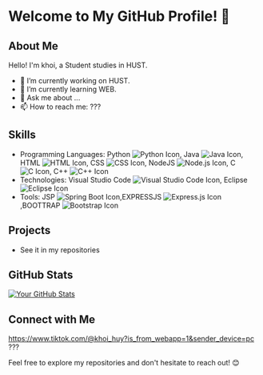 # Welcome to My GitHub Profile! 👋

## About Me

Hello! I'm khoi, a Student studies in HUST.

- 🔭 I’m currently working on HUST.
- 🌱 I’m currently learning WEB.
- 💬 Ask me about ...
- 📫 How to reach me: ???

## Skills

- Programming Languages: Python ![Python Icon](https://img.icons8.com/color/48/000000/python.png),
                         Java ![Java Icon](https://img.icons8.com/color/48/000000/java-coffee-cup-logo.png),
                         HTML ![HTML Icon](https://img.icons8.com/color/48/000000/html-5.png),
                         CSS ![CSS Icon](https://img.icons8.com/color/48/000000/css3.png),
                         NodeJS ![Node.js Icon](https://img.icons8.com/color/48/000000/nodejs.png),
                         C ![C Icon](https://img.icons8.com/color/48/000000/c-programming.png),
                         C++ ![C++ Icon](https://img.icons8.com/color/48/000000/c-plus-plus-logo.png)
- Technologies: Visual Studio Code ![Visual Studio Code Icon](https://img.icons8.com/color/48/000000/visual-studio-code-2019.png),
                Eclipse ![Eclipse Icon](https://img.icons8.com/color/48/000000/eclipse.png)
- Tools: JSP ![Spring Boot Icon](https://img.icons8.com/color/48/000000/spring-logo.png),EXPRESSJS ![Express.js Icon](https://img.icons8.com/color/48/000000/express.png),BOOTTRAP ![Bootstrap Icon](https://img.icons8.com/color/48/000000/bootstrap.png)

## Projects

- See it in my repositories

## GitHub Stats

[![Your GitHub Stats](https://github-readme-stats.vercel.app/api?username=khoigf&show_icons=true&theme=radical)](https://github.com/khoigf)

## Connect with Me

https://www.tiktok.com/@khoi_huy?is_from_webapp=1&sender_device=pc
???

Feel free to explore my repositories and don't hesitate to reach out! 😊
